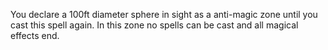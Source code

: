 You declare a 100ft diameter sphere in sight as a anti-magic zone until you cast this spell again. In this zone no spells can be cast and all magical effects end.
